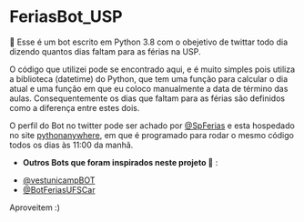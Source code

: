 # FeriasBot_USP

:snake: Esse é um bot escrito em Python 3.8 com o obejetivo de twittar todo dia dizendo quantos dias faltam para as férias na USP. 

O código que utilizei pode se encontrado aqui, e é muito simples pois utiliza a biblioteca (datetime) do Python, que tem uma função para calcular o dia atual e uma função em que eu coloco manualmente a data de término das aulas. Consequentemente os dias que faltam para as férias são definidos como a diferença entre estes dois.


O perfil do Bot no twitter pode ser achado por [@SpFerias](https://twitter.com/SpFerias) e esta hospedado no site [pythonanywhere](https://www.pythonanywhere.com), em que é programado para rodar o mesmo código todos os dias às 11:00 da manhã.

* **Outros Bots que foram inspirados neste projeto :robot:** :

- [@vestunicampBOT](https://twitter.com/vestunicampBOT)
- [@BotFeriasUFSCar](https://twitter.com/BotFeriasUFSCar)

Aproveitem :)
